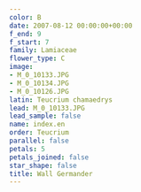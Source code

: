 ```yaml
---
color: B
date: 2007-08-12 00:00:00+00:00
f_end: 9
f_start: 7
family: Lamiaceae
flower_type: C
image:
- M_0_10133.JPG
- M_0_10134.JPG
- M_0_10126.JPG
latin: Teucrium chamaedrys
lead: M_0_10133.JPG
lead_sample: false
name: index.en
order: Teucrium
parallel: false
petals: 5
petals_joined: false
star_shape: false
title: Wall Germander
---
```

